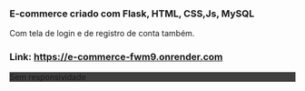 ### E-commerce criado com Flask, HTML, CSS,Js, MySQL
<p>Com tela de login e de registro de conta também.</p>

### Link: https://e-commerce-fwm9.onrender.com
<p style="background-color: #3f3f3f;">Sem responsividade</p>
